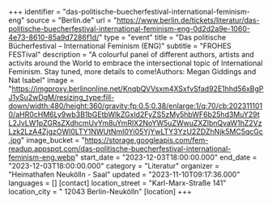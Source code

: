 +++
identifier = "das-politische-buecherfestival-international-feminism-eng"
source = "Berlin.de"
url = "https://www.berlin.de/tickets/literatur/das-politische-buecherfestival-international-feminism-eng-0d2d2a9e-1060-4e73-8610-85a9d7286f1d/"
type = "event"
title = "Das politische Bücherfestival – International Feminism (ENG)"
subtitle = "FROHES FESTival"
description = "A colourful panel of different authors, artists and activits around the World to embrace the intersectional topic of International Feminism. Stay tuned, more details to come!Authors: Megan Giddings and Nat Isabel"
image = "https://imgproxy.berlinonline.net/KnqbQVVsxm4XSxfvSfad92E1hhd56xBgPJ1ySu2wDgM/resizing_type:fill-down/width:480/height:360/gravity:fp:0.5:0.38/enlarge:1/q:70/cb:2023111010/aHR0cHM6Ly9wb3B1bGEtbWlkZGxld2FyZS5zMy5hbWF6b25hd3MuY29tL2JvLW1pZGRsZXdhcmUvYm8uYmRlX2NoYW5uZWwuZXZlbnQvaW1hZ2VzLzk2LzA4ZjgzOWI0LTY1NWUtNmI0Yi05YjYwLTY3YzU2ZDZhNjk5MC5qcGc.jpg"
image_bucket = "https://storage.googleapis.com/fem-readup.appspot.com/das-politische-buecherfestival-international-feminism-eng.webp"
start_date = "2023-12-03T18:00:00.000"
end_date = "2023-12-03T18:00:00.000"
category = "Literatur"
organizer = "Heimathafen Neukölln - Saal"
updated = "2023-11-10T09:17:36.000"
languages = []
[contact]
location_street = "Karl-Marx-Straße 141"
location_city = " 12043 Berlin-Neukölln"
[location]
+++